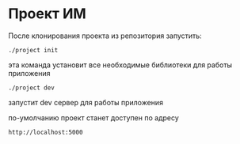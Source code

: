 # Проект ИМ

После клонирования проекта из репозитория запустить:

```
./project init
```

эта команда установит все необходимые библиотеки для
работы приложения

```
./project dev
```

запустит dev сервер для работы приложения

по-умолчанию проект станет доступен по адресу

```
http://localhost:5000
```
